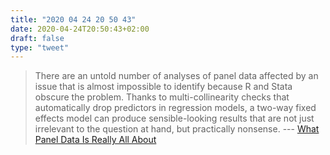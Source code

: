```yaml
---
title: "2020 04 24 20 50 43"
date: 2020-04-24T20:50:43+02:00
draft: false
type: "tweet"
---
```

> There are an untold number of analyses of panel data affected by an issue that is almost impossible to identify because R and Stata obscure the problem. Thanks to multi-collinearity checks that automatically drop predictors in regression models, a two-way fixed effects model can produce sensible-looking results that are not just irrelevant to the question at hand, but practically nonsense. --- [What Panel Data Is Really All About](http://www.robertkubinec.com/post/fixed_effects/)
